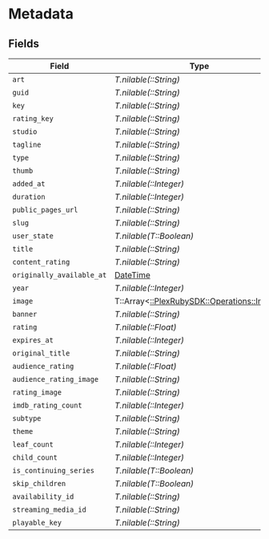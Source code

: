 # Metadata


## Fields

| Field                                                                          | Type                                                                           | Required                                                                       | Description                                                                    |
| ------------------------------------------------------------------------------ | ------------------------------------------------------------------------------ | ------------------------------------------------------------------------------ | ------------------------------------------------------------------------------ |
| `art`                                                                          | *T.nilable(::String)*                                                          | :heavy_minus_sign:                                                             | N/A                                                                            |
| `guid`                                                                         | *T.nilable(::String)*                                                          | :heavy_minus_sign:                                                             | N/A                                                                            |
| `key`                                                                          | *T.nilable(::String)*                                                          | :heavy_minus_sign:                                                             | N/A                                                                            |
| `rating_key`                                                                   | *T.nilable(::String)*                                                          | :heavy_minus_sign:                                                             | N/A                                                                            |
| `studio`                                                                       | *T.nilable(::String)*                                                          | :heavy_minus_sign:                                                             | N/A                                                                            |
| `tagline`                                                                      | *T.nilable(::String)*                                                          | :heavy_minus_sign:                                                             | N/A                                                                            |
| `type`                                                                         | *T.nilable(::String)*                                                          | :heavy_minus_sign:                                                             | N/A                                                                            |
| `thumb`                                                                        | *T.nilable(::String)*                                                          | :heavy_minus_sign:                                                             | N/A                                                                            |
| `added_at`                                                                     | *T.nilable(::Integer)*                                                         | :heavy_minus_sign:                                                             | N/A                                                                            |
| `duration`                                                                     | *T.nilable(::Integer)*                                                         | :heavy_minus_sign:                                                             | N/A                                                                            |
| `public_pages_url`                                                             | *T.nilable(::String)*                                                          | :heavy_minus_sign:                                                             | N/A                                                                            |
| `slug`                                                                         | *T.nilable(::String)*                                                          | :heavy_minus_sign:                                                             | N/A                                                                            |
| `user_state`                                                                   | *T.nilable(T::Boolean)*                                                        | :heavy_minus_sign:                                                             | N/A                                                                            |
| `title`                                                                        | *T.nilable(::String)*                                                          | :heavy_minus_sign:                                                             | N/A                                                                            |
| `content_rating`                                                               | *T.nilable(::String)*                                                          | :heavy_minus_sign:                                                             | N/A                                                                            |
| `originally_available_at`                                                      | [DateTime](https://ruby-doc.org/stdlib-2.6.1/libdoc/date/rdoc/DateTime.html)   | :heavy_minus_sign:                                                             | N/A                                                                            |
| `year`                                                                         | *T.nilable(::Integer)*                                                         | :heavy_minus_sign:                                                             | N/A                                                                            |
| `image`                                                                        | T::Array<[::PlexRubySDK::Operations::Image](../../models/operations/image.md)> | :heavy_minus_sign:                                                             | N/A                                                                            |
| `banner`                                                                       | *T.nilable(::String)*                                                          | :heavy_minus_sign:                                                             | N/A                                                                            |
| `rating`                                                                       | *T.nilable(::Float)*                                                           | :heavy_minus_sign:                                                             | N/A                                                                            |
| `expires_at`                                                                   | *T.nilable(::Integer)*                                                         | :heavy_minus_sign:                                                             | N/A                                                                            |
| `original_title`                                                               | *T.nilable(::String)*                                                          | :heavy_minus_sign:                                                             | N/A                                                                            |
| `audience_rating`                                                              | *T.nilable(::Float)*                                                           | :heavy_minus_sign:                                                             | N/A                                                                            |
| `audience_rating_image`                                                        | *T.nilable(::String)*                                                          | :heavy_minus_sign:                                                             | N/A                                                                            |
| `rating_image`                                                                 | *T.nilable(::String)*                                                          | :heavy_minus_sign:                                                             | N/A                                                                            |
| `imdb_rating_count`                                                            | *T.nilable(::Integer)*                                                         | :heavy_minus_sign:                                                             | N/A                                                                            |
| `subtype`                                                                      | *T.nilable(::String)*                                                          | :heavy_minus_sign:                                                             | N/A                                                                            |
| `theme`                                                                        | *T.nilable(::String)*                                                          | :heavy_minus_sign:                                                             | N/A                                                                            |
| `leaf_count`                                                                   | *T.nilable(::Integer)*                                                         | :heavy_minus_sign:                                                             | N/A                                                                            |
| `child_count`                                                                  | *T.nilable(::Integer)*                                                         | :heavy_minus_sign:                                                             | N/A                                                                            |
| `is_continuing_series`                                                         | *T.nilable(T::Boolean)*                                                        | :heavy_minus_sign:                                                             | N/A                                                                            |
| `skip_children`                                                                | *T.nilable(T::Boolean)*                                                        | :heavy_minus_sign:                                                             | N/A                                                                            |
| `availability_id`                                                              | *T.nilable(::String)*                                                          | :heavy_minus_sign:                                                             | N/A                                                                            |
| `streaming_media_id`                                                           | *T.nilable(::String)*                                                          | :heavy_minus_sign:                                                             | N/A                                                                            |
| `playable_key`                                                                 | *T.nilable(::String)*                                                          | :heavy_minus_sign:                                                             | N/A                                                                            |